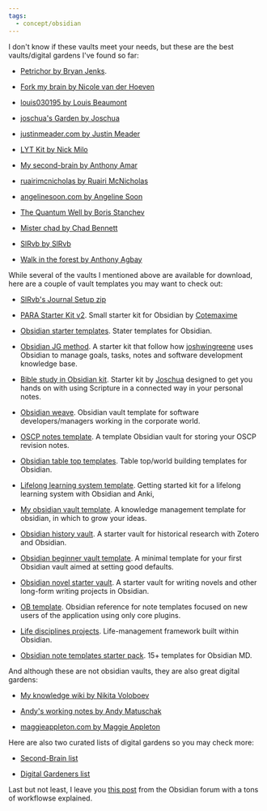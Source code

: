 ```yaml
---
tags:
  - concept/obsidian
---
```

I don't know if these vaults meet your needs, but these are the best vaults/digital gardens I've found so far:

- [Petrichor by Bryan Jenks](https://publish.obsidian.md/bryan-jenks/Z/INDEX).
    
- [Fork my brain by Nicole van der Hoeven](https://walkintheforest.com/Content/%F0%9F%91%8B%F0%9F%8F%BD+Welcome)
    
- [louis030195 by Louis Beaumont](https://brain.louis030195.com/README)
    
- [joschua's Garden by Joschua](https://joschuasgarden.com/50+Slipbox/Welcome!)
    
- [justinmeader.com by Justin Meader](https://publish.obsidian.md/justin/Home)
    
- [LYT Kit by Nick Milo](https://notes.linkingyourthinking.com/Cards/The+forest+entrance)
    
- [My second-brain by Anthony Amar](https://anthonyamar.fr/Welcome+in+my+mind+%F0%9F%A7%A0)
    
- [ruairimcnicholas by Ruairi McNicholas](https://ruairimcnicholas.com/0+Welcome)
    
- [angelinesoon.com by Angeline Soon](https://notes.angelinesoon.com/%F0%9F%8D%83_In+The+Wild_PublishedNotes/%2B%2B+Welcome)
    
- [The Quantum Well by Boris Stanchev](https://publish.obsidian.md/myquantumwell/Welcome+to+The+Quantum+Well!)
    
- [Mister chad by Chad Bennett](https://publish.obsidian.md/mister-chad/welcome)
    
- [SlRvb by SlRvb](https://publish.obsidian.md/slrvb/90+Site/SlRvb+Home)
    
- [Walk in the forest by Anthony Agbay](https://walkintheforest.com/Content/%F0%9F%91%8B%F0%9F%8F%BD+Welcome)
    

While several of the vaults I mentioned above are available for download, here are a couple of vault templates you may want to check out:

- [SlRvb's Journal Setup zip](https://www.dropbox.com/s/hq02du16bj0itls/BuJo%20Setup.zip?dl=0)
    
- [PARA Starter Kit v2](https://forum.obsidian.md/uploads/short-url/7TtSU9z2RNOJx481Urw37h6AoWE.zip). Small starter kit for Obsidian by [Cotemaxime](https://forum.obsidian.md/t/para-starter-kit/223)
    
- [Obsidian starter templates](https://github.com/masonlr/obsidian-starter-templates). Stater templates for Obsidian.
    
- [Obsidian JG method](https://github.com/joshwingreene/Obsidian-JG-Method). A starter kit that follow how [joshwingreene](https://github.com/joshwingreene) uses Obsidian to manage goals, tasks, notes and software development knowledge base.
    
- [Bible study in Obsidian kit](https://forum.obsidian.md/uploads/short-url/fK2XyRlWvpxGAuZJENEVUZzZUIh.zip). Starter kit by [Joschua](https://forum.obsidian.md/t/bible-study-in-obsidian-kit-including-the-bible-in-markdown/12503) designed to get you hands on with using Scripture in a connected way in your personal notes.
    
- [Obsidian weave](https://github.com/cuken/obsidian-weave). Obsidian vault template for software developers/managers working in the corporate world.
    
- [OSCP notes template](https://github.com/Twigonometry/OSCP-Notes-Template). A template Obsidian vault for storing your OSCP revision notes.
    
- [Obsidian table top templates](https://github.com/mProjectsCode/Obsidian-Table-Top-Templates). Table top/world building templates for Obsidian.
    
- [Lifelong learning system template](https://github.com/jrgilbertson/lifelong-learning-system-template). Getting started kit for a lifelong learning system with Obsidian and Anki,
    
- [My obsidian vault template](https://github.com/Envoy-VC/My-Obsisian-Vault-Template). A knowledge management template for obsidian, in which to grow your ideas.
    
- [Obsidian history vault](https://github.com/erazlogo/obsidian-history-vault). A starter vault for historical research with Zotero and Obsidian.
    
- [Obsidian beginner vault template](https://github.com/andrewmcodes/obsidian-beginner-vault-template). A minimal template for your first Obsidian vault aimed at setting good defaults.
    
- [Obsidian novel starter vault](https://github.com/rrbaker/obsidian-novel-starter-vault). A starter vault for writing novels and other long-form writing projects in Obsidian.
    
- [OB template](https://github.com/llZektorll/OB_Template). Obsidian reference for note templates focused on new users of the application using only core plugins.
    
- [Life disciplines projects](https://github.com/uwidev/life-disciplines-projects). Life-management framework built within Obsidian.
    
- [Obsidian note templates starter pack](https://johnmavrick.gumroad.com/l/obsidian-templates). 15+ templates for Obsidian MD.
    

And although these are not obsidian vaults, they are also great digital gardens:

- [My knowledge wiki by Nikita Voloboev](https://wiki.nikiv.dev/)
    
- [Andy's working notes by Andy Matuschak](https://notes.andymatuschak.org/About_these_notes)
    
- [maggieappleton.com by Maggie Appleton](https://maggieappleton.com/garden)
    

Here are also two curated lists of digital gardens so you may check more:

- [Second-Brain list](https://github.com/KasperZutterman/Second-Brain)
    
- [Digital Gardeners list](https://docs.google.com/spreadsheets/d/1KtEjnuZEHxUmoiA37_MMM4OFyQcbwVUaLBFa12P8cnU/edit#gid=0)
    

Last but not least, I leave you [this post](https://forum.obsidian.md/t/obsidian-gems-of-the-year-2021-nomination-workflows/28227) from the Obsidian forum with a tons of workflowse explained.